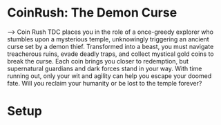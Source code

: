 # CoinRush: The Demon Curse

--> Coin Rush TDC places you in the role of a once-greedy explorer who stumbles upon a mysterious temple, unknowingly triggering an ancient curse set by a demon thief. Transformed into a beast, you must navigate treacherous ruins, evade deadly traps, and collect mystical gold coins to break the curse. Each coin brings you closer to redemption, but supernatural guardians and dark forces stand in your way. With time running out, only your wit and agility can help you escape your doomed fate. Will you reclaim your humanity or be lost to the temple forever?

# Setup
